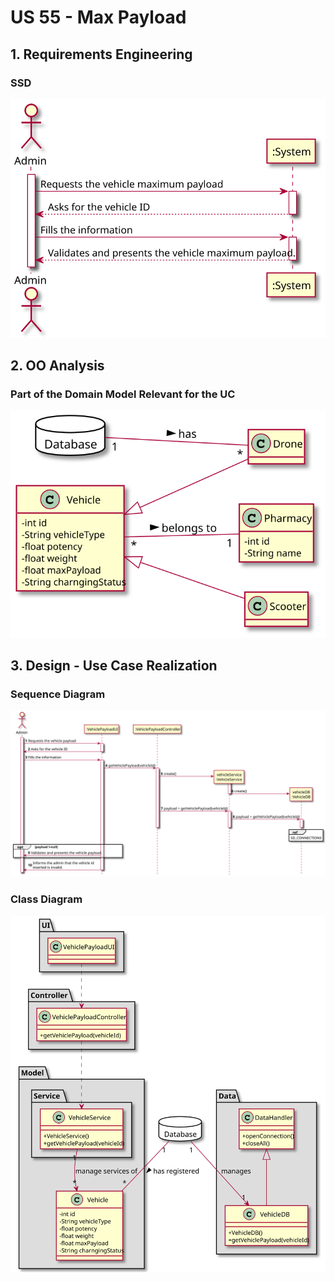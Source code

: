 # US 55 - Max Payload

## 1. Requirements Engineering

### SSD
![US196_SSD](US55_SSD.svg)

## 2. OO Analysis

### Part of the Domain Model Relevant for the UC

![US196_DM](US55_DM.svg)

## 3. Design - Use Case Realization

###	Sequence Diagram

![US196_SD.svg](US55_SD.svg)


###	Class Diagram

![US196_CD.svg](US55_CD.svg)
